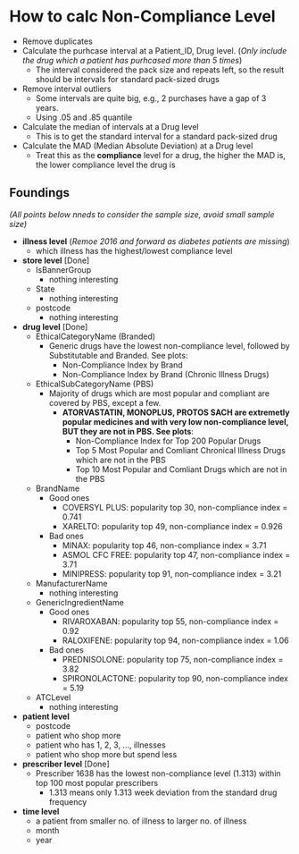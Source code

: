 # How to calc Non-Compliance Level
- Remove duplicates
- Calculate the purhcase interval at a Patient_ID, Drug level.
  (*Only include the drug which a patient has purhcased more than 5 times*)
  - The interval considered the pack size and repeats left, so the result should be intervals for standard pack-sized drugs
- Remove interval outliers
  - Some intervals are quite big, e.g., 2 purchases have a gap of 3 years.
  - Using .05 and .85 quantile
- Calculate the median of intervals at a Drug level
  - This is to get the standard interval for a standard pack-sized drug
- Calculate the MAD (Median Absolute Deviation) at a Drug level
  - Treat this as the **compliance** level for a drug, the higher the MAD is, the lower compliance level the drug is

## Foundings 
*(All points below nneds to consider the sample size, avoid small sample size)*
- **illness level**
  (*Remoe 2016 and forward as diabetes patients are missing*)
  - which illness has the highest/lowest compliance level
- **store level** [Done]
  - IsBannerGroup
    - nothing interesting
  - State
    - nothing interesting
  - postcode
    - nothing interesting
- **drug level** [Done]
  - EthicalCategoryName (Branded)
    - Generic drugs have the lowest non-compliance level, followed by Substitutable and Branded. See plots:
      - Non-Compliance Index by Brand
      - Non-Compliance Index by Brand (Chronic Illness Drugs)
  - EthicalSubCategoryName (PBS)
    - Majority of drugs which are most popular and compliant are covered by PBS, except a few. 
      - **ATORVASTATIN, MONOPLUS, PROTOS SACH are extremetly popular medicines and with very low non-compliance level, BUT they are not in PBS. See plots**:
        - Non-Compliance Index for Top 200 Popular Drugs
        - Top 5 Most Popular and Comliant Chronical Illness Drugs which are not in the PBS
        - Top 10 Most Popular and Comliant Drugs which are not in the PBS
  - BrandName
    - Good ones
      - COVERSYL PLUS: popularity top 30, non-compliance index = 0.741
      - XARELTO: popularity top 49, non-compliance index = 0.926
    - Bad ones
      - MINAX: popularity top 46, non-compliance index = 3.71
      - ASMOL CFC FREE: popularity top 47, non-compliance index = 3.71
      - MINIPRESS: popularity top 91, non-compliance index = 3.21
  - ManufacturerName
    - nothing interesting
  - GenericIngredientName
    - Good ones
      - RIVAROXABAN: popularity top 55, non-compliance index = 0.92
      - RALOXIFENE: popularity top 94, non-compliance index = 1.06
    - Bad ones
      - PREDNISOLONE: popularity top 75, non-compliance index = 3.82
      - SPIRONOLACTONE: popularity top 90, non-compliance index = 5.19
  - ATCLevel
    - nothing interesting
- **patient level**
  - postcode
  - patient who shop more
  - patient who has 1, 2, 3, ..., illnesses
  - patient who shop more but spend less
- **prescriber level** [Done]
  - Prescriber 1638 has the lowest non-compliance level (1.313) within top 100 most popular prescribers
    - 1.313 means only 1.313 week deviation from the standard drug frequency
- **time level**
  - a patient from smaller no. of illness to larger no. of illness
  - month
  - year
